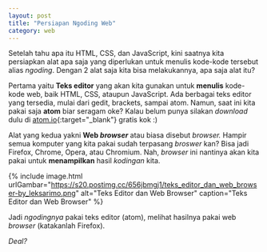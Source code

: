 ```yaml
---
layout: post
title: "Persiapan Ngoding Web"
category: web
---
```


Setelah tahu apa itu HTML, CSS, dan JavaScript, kini saatnya kita persiapkan alat apa saja yang diperlukan untuk menulis kode-kode tersebut alias *ngoding*. Dengan 2 alat saja kita bisa melakukannya, apa saja alat itu?

Pertama yaitu **Teks editor** yang akan kita gunakan untuk **menulis** kode-kode web, baik HTML, CSS, ataupun JavaScript. Ada berbagai teks editor yang tersedia, mulai dari gedit, brackets, sampai atom. Namun, saat ini kita pakai saja **atom** biar seragam oke? Kalau belum punya silakan *download* dulu di [atom.io](https://atom.io){:target="_blank"} gratis kok :)

Alat yang kedua yakni **Web *browser*** atau biasa disebut *browser.* Hampir semua komputer yang kita pakai sudah terpasang *broswer* kan? Bisa jadi Firefox, Chrome, Opera, atau Chromium. Nah, *browser* ini nantinya akan kita pakai untuk **menampilkan** hasil *kodingan* kita.

{% include image.html urlGambar="https://s20.postimg.cc/656jbmgj1/teks_editor_dan_web_browser-by_leksarimo.png" alt="Teks Editor dan Web Browser" caption="Teks Editor dan Web Browser" %}

Jadi *ngodingnya* pakai teks editor (atom), melihat hasilnya pakai web *browser* (katakanlah Firefox).

*Deal?*
